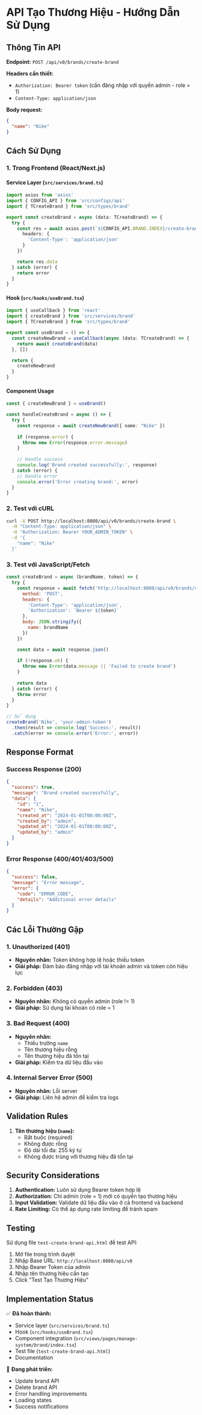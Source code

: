 # API Tạo Thương Hiệu - Hướng Dẫn Sử Dụng

## Thông Tin API

**Endpoint:** `POST /api/v0/brands/create-brand`

**Headers cần thiết:**
- `Authorization: Bearer token` (cần đăng nhập với quyền admin - role = 1)
- `Content-Type: application/json`

**Body request:**
```json
{
  "name": "Nike"
}
```

## Cách Sử Dụng

### 1. Trong Frontend (React/Next.js)

#### Service Layer (`src/services/brand.ts`)
```typescript
import axios from 'axios'
import { CONFIG_API } from 'src/configs/api'
import { TCreateBrand } from 'src/types/brand'

export const createBrand = async (data: TCreateBrand) => {
  try {
    const res = await axios.post(`${CONFIG_API.BRAND.INDEX}/create-brand`, data, {
      headers: {
        'Content-Type': 'application/json'
      }
    })

    return res.data
  } catch (error) {
    return error
  }
}
```

#### Hook (`src/hooks/useBrand.tsx`)
```typescript
import { useCallback } from 'react'
import { createBrand } from 'src/services/brand'
import { TCreateBrand } from 'src/types/brand'

export const useBrand = () => {
  const createNewBrand = useCallback(async (data: TCreateBrand) => {
    return await createBrand(data)
  }, [])

  return {
    createNewBrand
  }
}
```

#### Component Usage
```typescript
const { createNewBrand } = useBrand()

const handleCreateBrand = async () => {
  try {
    const response = await createNewBrand({ name: "Nike" })
    
    if (response.error) {
      throw new Error(response.error.message)
    }
    
    // Handle success
    console.log('Brand created successfully:', response)
  } catch (error) {
    // Handle error
    console.error('Error creating brand:', error)
  }
}
```

### 2. Test với cURL

```bash
curl -X POST http://localhost:8080/api/v0/brands/create-brand \
  -H "Content-Type: application/json" \
  -H "Authorization: Bearer YOUR_ADMIN_TOKEN" \
  -d '{
    "name": "Nike"
  }'
```

### 3. Test với JavaScript/Fetch

```javascript
const createBrand = async (brandName, token) => {
  try {
    const response = await fetch('http://localhost:8080/api/v0/brands/create-brand', {
      method: 'POST',
      headers: {
        'Content-Type': 'application/json',
        'Authorization': `Bearer ${token}`
      },
      body: JSON.stringify({
        name: brandName
      })
    })

    const data = await response.json()
    
    if (!response.ok) {
      throw new Error(data.message || 'Failed to create brand')
    }
    
    return data
  } catch (error) {
    throw error
  }
}

// Sử dụng
createBrand('Nike', 'your-admin-token')
  .then(result => console.log('Success:', result))
  .catch(error => console.error('Error:', error))
```

## Response Format

### Success Response (200)
```json
{
  "success": true,
  "message": "Brand created successfully",
  "data": {
    "id": "1",
    "name": "Nike",
    "created_at": "2024-01-01T00:00:00Z",
    "created_by": "admin",
    "updated_at": "2024-01-01T00:00:00Z",
    "updated_by": "admin"
  }
}
```

### Error Response (400/401/403/500)
```json
{
  "success": false,
  "message": "Error message",
  "error": {
    "code": "ERROR_CODE",
    "details": "Additional error details"
  }
}
```

## Các Lỗi Thường Gặp

### 1. Unauthorized (401)
- **Nguyên nhân:** Token không hợp lệ hoặc thiếu token
- **Giải pháp:** Đảm bảo đăng nhập với tài khoản admin và token còn hiệu lực

### 2. Forbidden (403)
- **Nguyên nhân:** Không có quyền admin (role != 1)
- **Giải pháp:** Sử dụng tài khoản có role = 1

### 3. Bad Request (400)
- **Nguyên nhân:** 
  - Thiếu trường `name`
  - Tên thương hiệu rỗng
  - Tên thương hiệu đã tồn tại
- **Giải pháp:** Kiểm tra dữ liệu đầu vào

### 4. Internal Server Error (500)
- **Nguyên nhân:** Lỗi server
- **Giải pháp:** Liên hệ admin để kiểm tra logs

## Validation Rules

1. **Tên thương hiệu (`name`):**
   - Bắt buộc (required)
   - Không được rỗng
   - Độ dài tối đa: 255 ký tự
   - Không được trùng với thương hiệu đã tồn tại

## Security Considerations

1. **Authentication:** Luôn sử dụng Bearer token hợp lệ
2. **Authorization:** Chỉ admin (role = 1) mới có quyền tạo thương hiệu
3. **Input Validation:** Validate dữ liệu đầu vào ở cả frontend và backend
4. **Rate Limiting:** Có thể áp dụng rate limiting để tránh spam

## Testing

Sử dụng file `test-create-brand-api.html` để test API:

1. Mở file trong trình duyệt
2. Nhập Base URL: `http://localhost:8080/api/v0`
3. Nhập Bearer Token của admin
4. Nhập tên thương hiệu cần tạo
5. Click "Test Tạo Thương Hiệu"

## Implementation Status

✅ **Đã hoàn thành:**
- Service layer (`src/services/brand.ts`)
- Hook (`src/hooks/useBrand.tsx`)
- Component integration (`src/views/pages/manage-system/brand/index.tsx`)
- Test file (`test-create-brand-api.html`)
- Documentation

🔄 **Đang phát triển:**
- Update brand API
- Delete brand API
- Error handling improvements
- Loading states
- Success notifications 